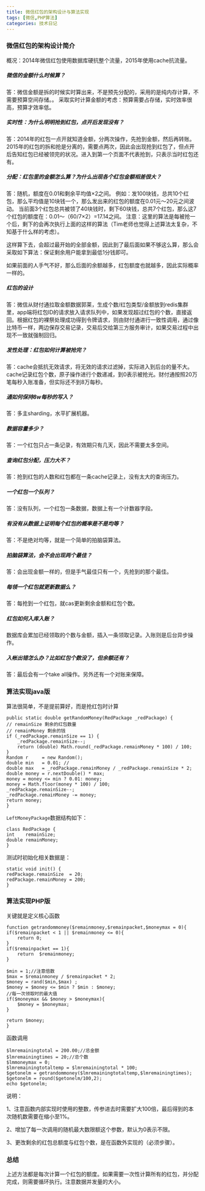 ```yaml
---
title: 微信红包的架构设计与算法实现  
tags: [微信,PHP算法]
categories: 技术日记
---
```


### 微信红包的架构设计简介

概况：2014年微信红包使用数据库硬抗整个流量，2015年使用cache抗流量。

##### 微信的金额什么时候算？ 
答：微信金额是拆的时候实时算出来，不是预先分配的，采用的是纯内存计算，不需要预算空间存储。。 
采取实时计算金额的考虑：预算需要占存储，实时效率很高，预算才效率低。

##### 实时性：为什么明明抢到红包，点开后发现没有？ 
答：2014年的红包一点开就知道金额，分两次操作，先抢到金额，然后再转账。 
2015年的红包的拆和抢是分离的，需要点两次，因此会出现抢到红包了，但点开后告知红包已经被领完的状况。进入到第一个页面不代表抢到，只表示当时红包还有。

##### 分配：红包里的金额怎么算？为什么出现各个红包金额相差很大？ 
答：随机，额度在0.01和剩余平均值×2之间。
例如：发100块钱，总共10个红包，那么平均值是10块钱一个，那么发出来的红包的额度在0.01元～20元之间波动。 
当前面3个红包总共被领了40块钱时，剩下60块钱，总共7个红包，那么这7个红包的额度在：0.01～（60/7×2）=17.14之间。 
注意：这里的算法是每被抢一个后，剩下的会再次执行上面的这样的算法（Tim老师也觉得上述算法太复杂，不知基于什么样的考虑）。

这样算下去，会超过最开始的全部金额，因此到了最后面如果不够这么算，那么会采取如下算法：保证剩余用户能拿到最低1分钱即可。

如果前面的人手气不好，那么后面的余额越多，红包额度也就越多，因此实际概率一样的。

##### 红包的设计 
答：微信从财付通拉取金额数据郭莱，生成个数/红包类型/金额放到redis集群里，app端将红包ID的请求放入请求队列中，如果发现超过红包的个数，直接返回。根据红包的裸祭处理成功得到令牌请求，则由财付通进行一致性调用，通过像比特币一样，两边保存交易记录，交易后交给第三方服务审计，如果交易过程中出现不一致就强制回归。

##### 发性处理：红包如何计算被抢完？ 
答：cache会抵抗无效请求，将无效的请求过滤掉，实际进入到后台的量不大。cache记录红包个数，原子操作进行个数递减，到0表示被抢光。财付通按照20万笔每秒入账准备，但实际还不到8万每秒。

##### 通如何保持8w每秒的写入？ 
答：多主sharding，水平扩展机器。

##### 数据容量多少？ 
答：一个红包只占一条记录，有效期只有几天，因此不需要太多空间。

##### 查询红包分配，压力大不？ 
答：抢到红包的人数和红包都在一条cache记录上，没有太大的查询压力。

##### 一个红包一个队列？ 
答：没有队列，一个红包一条数据，数据上有一个计数器字段。

##### 有没有从数据上证明每个红包的概率是不是均等？ 
答：不是绝对均等，就是一个简单的拍脑袋算法。

##### 拍脑袋算法，会不会出现两个最佳？ 
答：会出现金额一样的，但是手气最佳只有一个，先抢到的那个最佳。

##### 每领一个红包就更新数据么？ 
答：每抢到一个红包，就cas更新剩余金额和红包个数。

##### 红包如何入库入账？ 
数据库会累加已经领取的个数与金额，插入一条领取记录。入账则是后台异步操作。

##### 入帐出错怎么办？比如红包个数没了，但余额还有？ 
答：最后会有一个take all操作。另外还有一个对账来保障。

### 算法实现java版

算法很简单，不是提前算好，而是抢红包时计算

    public static double getRandomMoney(RedPackage _redPackage) {
    // remainSize 剩余的红包数量
    // remainMoney 剩余的钱
    if (_redPackage.remainSize == 1) {
        _redPackage.remainSize--;
        return (double) Math.round(_redPackage.remainMoney * 100) / 100;
    }
    Random r     = new Random();
    double min   = 0.01; //
    double max   = _redPackage.remainMoney / _redPackage.remainSize * 2;
    double money = r.nextDouble() * max;
    money = money <= min ? 0.01: money;
    money = Math.floor(money * 100) / 100;
    _redPackage.remainSize--;
    _redPackage.remainMoney -= money;
    return money;
	}

`LeftMoneyPackage`数据结构如下：

    class RedPackage {
    int    remainSize;
    double remainMoney;
	}

测试时初始化相关数据是：

    static void init() {
    redPackage.remainSize  = 20;
    redPackage.remainMoney = 200;
	}

### 算法实现PHP版

关键就是定义核心函数

    function getrandommoney($remainmoney,$remainpacket,$moneymax = 0){
	if($remainpacket < 1 || $remainmoney <= 0){
		return 0;
	}
	if($remainpacket == 1){
		return 	$remainmoney;
	}
	
	$min = 1;//注意倍数
	$max = $remainmoney / $remainpacket * 2;
	$money = rand($min,$max) ;
	$money = $money <= $min ? $min : $money;
	//每一次领取时的最大值
	if($moneymax && $money > $moneymax){
		$money = $moneymax;
	}
	
	return $money;
	}

函数调用

    $lmremainingtotal = 200.00;//总金额
	$lmremainingtimes = 20;//总个数
	$lmmoneymax = 0;
	$lmremainingtotaltemp = $lmremainingtotal * 100;
	$getonelm = getrandommoney($lmremainingtotaltemp,$lmremainingtimes);
	$getonelm = round($getonelm/100,2);	
	echo $getonelm;

说明：

1、注意函数内部实现时使用的整数，传参进去时需要扩大100倍，最后得到的本次随机数需要在缩小至1%。

2、增加了每一次调用的随机最大数限额这个参数，默认为0表示不限。

3、更改剩余的红包总额度与红包个数，是在函数外实现的（必须步骤）。

### 总结

上述方法都是每次计算一个红包的额度。如果需要一次性计算所有的红包，并分配完成，则需要循环执行。注意数据并发量的大小。




　　




